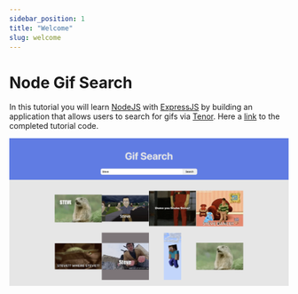 ```yaml
---
sidebar_position: 1
title: "Welcome"
slug: welcome
---
```


# Node Gif Search

In this tutorial you will learn [NodeJS](https://nodejs.dev) with [ExpressJS](https://expressjs.com) by building an application that allows users to search for gifs via [Tenor](https://tenor.com). Here a [link](https://github.com/dylanplayer/Node-Gif-Search-Tutorial) to the completed tutorial code.

![Gif Search Application](assets/gif-search.png)
